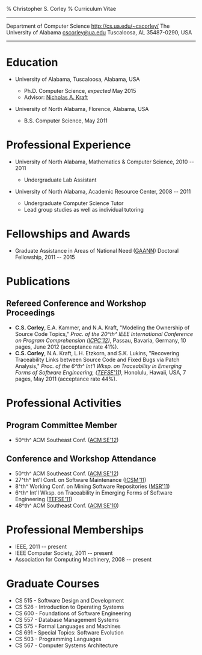 % Christopher S. Corley
% Curriculum Vitae

------------------------------ --------------------------------
Department of Computer Science    <http://cs.ua.edu/~cscorley/>
The University of Alabama                     <cscorley@ua.edu>
Tuscaloosa, AL 35487-0290, USA
------------------------------ --------------------------------


Education
=========

- University of Alabama, Tuscaloosa, Alabama, USA
    - Ph.D. Computer Science, *expected* May 2015
    - Advisor: [Nicholas A. Kraft](http://cs.ua.edu/~nkraft/)

- University of North Alabama, Florence, Alabama, USA
    - B.S. Computer Science, May 2011

Professional Experience
======================

- University of North Alabama, Mathematics & Computer Science, 2010 -- 2011
    - Undergraduate Lab Assistant

- University of North Alabama, Academic Resource Center, 2008 -- 2011
    - Undergraduate Computer Science Tutor
    - Lead group studies as well as individual tutoring

Fellowships and Awards
======================

- Graduate Assistance in Areas of National Need
([GAANN](http://gaann.cs.ua.edu/)) Doctoral Fellowship,
2011 -- 2015

Publications
============

Refereed Conference and Workshop Proceedings
----
- **C.S. Corley**, E.A. Kammer, and N.A. Kraft,
"Modeling the Ownership of Source Code Topics,"
*Proc. of the 20^th^ IEEE International Conference on Program Comprehension
([ICPC'12](http://icpc12.sosy-lab.org/))*,
Passau, Bavaria, Germany, 10 pages, June 2012
(acceptance rate 41%).
- **C.S. Corley**, N.A. Kraft, L.H. Etzkorn, and S.K. Lukins,
"Recovering Traceability Links between Source Code and Fixed Bugs via Patch
Analysis,"
*Proc. of the 6^th^ Int'l Wksp. on Traceability in Emerging Forms of Software
Engineering, ([TEFSE'11](http://www*.cs.wm.edu/semeru/tefse2011)),*
Honolulu, Hawaii, USA, 7 pages, May 2011
(acceptance rate 44%).

Professional Activities
=======================

Program Committee Member
------------------------

- 50^th^ ACM Southeast Conf. ([ACM SE'12](http://cs.ua.edu/acmse2012/))

Conference and Workshop Attendance
--------------------------------

- 50^th^ ACM Southeast Conf. ([ACM SE'12](http://cs.ua.edu/acmse2012/))
- 27^th^ Int'l Conf. on Software Maintenance
([ICSM'11](http://www.cs.wm.edu/icsm2011))
- 8^th^ Working Conf. on Mining Software Repositories ([MSR'11](http://2011.msrconf.org/))
- 6^th^ Int'l Wksp. on Traceability in Emerging Forms of Software Engineering ([TEFSE'11](http://www*.cs.wm.edu/semeru/tefse2011))
- 48^th^ ACM Southeast Conf. ([ACM SE'10](http://www.cs.oldemiss.edu/acmse2010/))

Professional Memberships
==========================

- IEEE, 2011 -- present
- IEEE Computer Society, 2011 -- present
- Association for Computing Machinery, 2008 -- present

Graduate Courses
================

- CS 515 - Software Design and Development
- CS 526 - Introduction to Operating Systems
- CS 600 - Foundations of Software Engineering
- CS 557 - Database Management Systems
- CS 575 - Formal Languages and Machines
- CS 691 - Special Topics: Software Evolution
- CS 503 - Programming Languages
- CS 567 - Computer Systems Architecture
